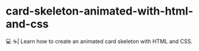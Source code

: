 # card-skeleton-animated-with-html-and-css
💻 ☕| Learn how to create an animated card skeleton with HTML and CSS.
